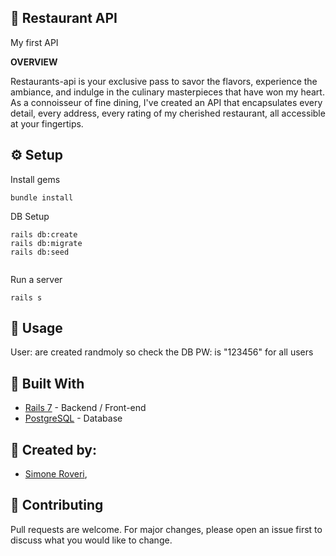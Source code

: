 🍴 Restaurant API
---

My first API

**OVERVIEW**

Restaurants-api is your exclusive pass to savor the flavors, experience the ambiance, and indulge in the culinary masterpieces that have won my heart. As a connoisseur of fine dining, I've created an API that encapsulates every detail, every address, every rating of my cherished restaurant, all accessible at your fingertips.

⚙️ Setup
---
Install gems

```
bundle install
```

DB Setup

```
rails db:create
rails db:migrate
rails db:seed
  
```

Run a server

```
rails s
```


📕 Usage
---

User: are created randmoly so check the DB
PW: is "123456" for all users 

🔨 Built With
---
+ [Rails 7](https://guides.rubyonrails.org/) - Backend / Front-end
+ [PostgreSQL](https://www.postgresql.org/) - Database


🗿 Created by:
---
* [Simone Roveri](https://www.linkedin.com/in/simone-roveri/),


💅 Contributing
---
Pull requests are welcome. For major changes, please open an issue first to discuss what you would like to change.
